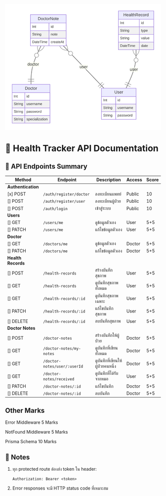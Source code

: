 ![ERD](./pic//prisma-erd.svg)

# 🏥 Health Tracker API Documentation

## 📑 API Endpoints Summary

| Method             | Endpoint                     | Description                       | Access | Score |
| ------------------ | ---------------------------- | --------------------------------- | ------ | ----- |
| **Authentication** |                              |                                   |        |       |
| [x] POST           | `/auth/register/doctor`      | ลงทะเบียนแพทย์                    | Public | 10    |
| [] POST            | `/auth/register/user`        | ลงทะเบียนผู้ป่วย                  | Public | 10    |
| [] POST            | `/auth/login`                | เข้าสู่ระบบ                       | Public | 10    |
| **Users**          |                              |                                   |        |
| [] GET             | `/users/me`                  | ดูข้อมูลตัวเอง                    | User   | 5+5   |
| [] PATCH           | `/users/me`                  | แก้ไขข้อมูลตัวเอง                 | User   | 5+5   |
| **Doctor**         |                              |                                   |        |
| [] GET             | `/doctors/me`                | ดูข้อมูลตัวเอง                    | Doctor | 5+5   |
| [] PATCH           | `/doctors/me`                | แก้ไขข้อมูลตัวเอง                 | Doctor | 5+5   |
| **Health Records** |                              |                                   |        |
| [] POST            | `/health-records`            | สร้างบันทึกสุขภาพ                 | User   | 5+5   |
| [] GET             | `/health-records`            | ดูบันทึกสุขภาพทั้งหมด             | User   | 5+5   |
| [] GET             | `/health-records/:id`        | ดูบันทึกสุขภาพเฉพาะ               | User   | 5+5   |
| [] PATCH           | `/health-records/:id`        | แก้ไขบันทึกสุขภาพ                 | User   | 5+5   |
| [] DELETE          | `/health-records/:id`        | ลบบันทึกสุขภาพ                    | User   | 5+5   |
| **Doctor Notes**   |                              |                                   |        |
| [] POST            | `/doctor-notes`              | สร้างบันทึกให้ผู้ป่วย             | Doctor | 5+5   |
| [] GET             | `/doctor-notes/my-notes`     | ดูบันทึกที่เขียนทั้งหมด           | Doctor | 5+5   |
| [] GET             | `/doctor-notes/user/:userId` | ดูบันทึกที่เขียนให้ผู้ป่วยคนหนึ่ง | Doctor | 5+5   |
| [] GET             | `/doctor-notes/received`     | ดูบันทึกที่ได้รับจากหมอ           | User   | 5+5   |
| [] PATCH           | `/doctor-notes/:id`          | แก้ไขบันทึก                       | Doctor | 5+5   |
| [] DELETE          | `/doctor-notes/:id`          | ลบบันทึก                          | Doctor | 5+5   |

## Other Marks

Error Middleware 5 Marks

NotFound Middleware 5 Marks

Prisma Schema 10 Marks

## 📝 Notes

1. ทุก protected route ต้องส่ง token ใน header:
   ```
   Authorization: Bearer <token>
   ```
2. Error responses จะมี HTTP status code ที่เหมาะสม
